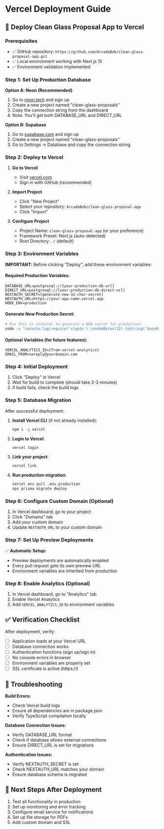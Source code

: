 # Vercel Deployment Guide

## 🚀 Deploy Clean Glass Proposal App to Vercel

### Prerequisites
- ✅ GitHub repository: `https://github.com/ArcadeBob/clean-glass-proposal-app.git`
- ✅ Local environment working with Next.js 15
- ✅ Environment validation implemented

### Step 1: Set Up Production Database

**Option A: Neon (Recommended)**
1. Go to [neon.tech](https://neon.tech) and sign up
2. Create a new project named "clean-glass-proposals"
3. Copy the connection string from the dashboard
4. Note: You'll get both DATABASE_URL and DIRECT_URL

**Option B: Supabase**
1. Go to [supabase.com](https://supabase.com) and sign up
2. Create a new project named "clean-glass-proposals"
3. Go to Settings → Database and copy the connection string

### Step 2: Deploy to Vercel

1. **Go to Vercel**
   - Visit [vercel.com](https://vercel.com)
   - Sign in with GitHub (recommended)

2. **Import Project**
   - Click "New Project"
   - Select your repository: `ArcadeBob/clean-glass-proposal-app`
   - Click "Import"

3. **Configure Project**
   - Project Name: `clean-glass-proposal-app` (or your preference)
   - Framework Preset: Next.js (auto-detected)
   - Root Directory: `./` (default)

### Step 3: Environment Variables

**IMPORTANT:** Before clicking "Deploy", add these environment variables:

#### Required Production Variables:
```
DATABASE_URL=postgresql://[your-production-db-url]
DIRECT_URL=postgresql://[your-production-db-direct-url]
NEXTAUTH_SECRET=[generate-new-32-char-secret]
NEXTAUTH_URL=https://your-app-name.vercel.app
NODE_ENV=production
```

#### Generate New Production Secret:
```bash
# Run this in terminal to generate a NEW secret for production:
node -e "console.log(require('crypto').randomBytes(32).toString('base64'))"
```

#### Optional Variables (for future features):
```
VERCEL_ANALYTICS_ID=[from-vercel-analytics]
EMAIL_FROM=noreply@yourdomain.com
```

### Step 4: Initial Deployment

1. Click "Deploy" in Vercel
2. Wait for build to complete (should take 2-3 minutes)
3. If build fails, check the build logs

### Step 5: Database Migration

After successful deployment:

1. **Install Vercel CLI** (if not already installed):
   ```bash
   npm i -g vercel
   ```

2. **Login to Vercel**:
   ```bash
   vercel login
   ```

3. **Link your project**:
   ```bash
   vercel link
   ```

4. **Run production migration**:
   ```bash
   vercel env pull .env.production
   npx prisma migrate deploy
   ```

### Step 6: Configure Custom Domain (Optional)

1. In Vercel dashboard, go to your project
2. Click "Domains" tab
3. Add your custom domain
4. Update `NEXTAUTH_URL` to your custom domain

### Step 7: Set Up Preview Deployments

✅ **Automatic Setup:**
- Preview deployments are automatically enabled
- Every pull request gets its own preview URL
- Environment variables are inherited from production

### Step 8: Enable Analytics (Optional)

1. In Vercel dashboard, go to "Analytics" tab
2. Enable Vercel Analytics
3. Add `VERCEL_ANALYTICS_ID` to environment variables

## ✅ Verification Checklist

After deployment, verify:
- [ ] Application loads at your Vercel URL
- [ ] Database connection works
- [ ] Authentication functions (sign up/sign in)
- [ ] No console errors in browser
- [ ] Environment variables are properly set
- [ ] SSL certificate is active (https://)

## 🚨 Troubleshooting

**Build Errors:**
- Check Vercel build logs
- Ensure all dependencies are in package.json
- Verify TypeScript compilation locally

**Database Connection Issues:**
- Verify DATABASE_URL format
- Check if database allows external connections
- Ensure DIRECT_URL is set for migrations

**Authentication Issues:**
- Verify NEXTAUTH_SECRET is set
- Check NEXTAUTH_URL matches your domain
- Ensure database schema is migrated

## 📱 Next Steps After Deployment

1. Test all functionality in production
2. Set up monitoring and error tracking
3. Configure email service for notifications
4. Set up file storage for PDFs
5. Add custom domain and SSL 